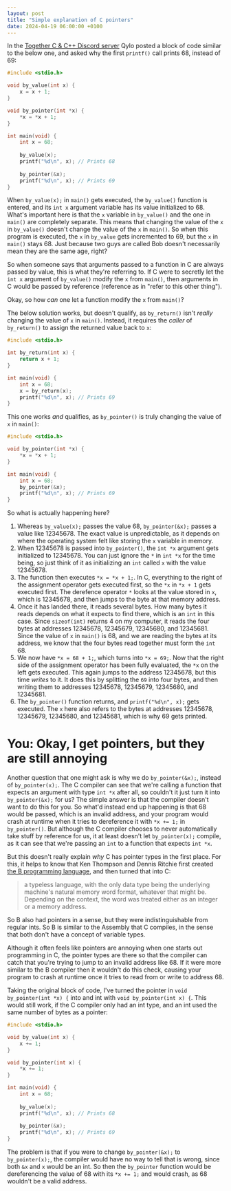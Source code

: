 ```yaml
---
layout: post
title: "Simple explanation of C pointers"
date: 2024-04-19 06:00:00 +0100
---
```


In the [Together C & C++ Discord server](https://discord.gg/tccpp) Qylo posted a block of code similar to the below one, and asked why the first `printf()` call prints 68, instead of 69:

```c
#include <stdio.h>

void by_value(int x) {
    x = x + 1;
}

void by_pointer(int *x) {
    *x = *x + 1;
}

int main(void) {
    int x = 68;
    
    by_value(x);
    printf("%d\n", x); // Prints 68
    
    by_pointer(&x);
    printf("%d\n", x); // Prints 69
}
```

When `by_value(x);` in `main()` gets executed, the `by_value()` function is entered, and its `int x` argument variable has its value initialized to 68. What's important here is that the `x` variable in `by_value()` and the one in `main()` are completely separate. This means that changing the value of the `x` in `by_value()` doesn't change the value of the `x` in `main()`. So when this program is executed, the `x` in `by_value` gets incremented to 69, but the `x` in `main()` stays 68. Just because two guys are called Bob doesn't necessarily mean they are the same age, right?

So when someone says that arguments passed to a function in C are always passed by value, this is what they're referring to. If C were to secretly let the `int x` argument of `by_value()` modify the `x` from `main()`, then arguments in C would be passed by reference (reference as in "refer to this other thing").

Okay, so how *can* one let a function modify the `x` from `main()`?

The below solution works, but doesn't qualify, as `by_return()` isn't *really* changing the value of `x` in `main()`. Instead, it requires the *caller* of `by_return()` to assign the returned value back to `x`:

```c
#include <stdio.h>

int by_return(int x) {
    return x + 1;
}

int main(void) {
    int x = 68;
    x = by_return(x);
    printf("%d\n", x); // Prints 69
}
```

This one works *and* qualifies, as `by_pointer()` is truly changing the value of `x` in `main()`:

```c
#include <stdio.h>

void by_pointer(int *x) {
    *x = *x + 1;
}

int main(void) {
    int x = 68;
    by_pointer(&x);
    printf("%d\n", x); // Prints 69
}
```

So what is actually happening here?

1. Whereas `by_value(x);` passes the value 68, `by_pointer(&x);` passes a value like 12345678. The exact value is unpredictable, as it depends on where the operating system felt like storing the `x` variable in memory.
2. When 12345678 is passed into `by_pointer()`, the `int *x` argument gets initialized to 12345678. You can just ignore the `*` in `int *x` for the time being, so just think of it as initializing an `int` called `x` with the value 12345678.
3. The function then executes `*x = *x + 1;`. In C, everything to the right of the assignment operator gets executed first, so the `*x` in `*x + 1` gets executed first. The derefence operator `*` looks at the value stored in `x`, which is 12345678, and then jumps to the byte at that memory address.
4. Once it has landed there, it reads several bytes. How many bytes it reads depends on what it expects to find there, which is an `int` in this case. Since `sizeof(int)` returns 4 on my computer, it reads the four bytes at addresses 12345678, 12345679, 12345680, and 12345681. Since the value of `x` in `main()` is 68, and we are reading the bytes at its address, we know that the four bytes read together must form the `int` 68.
5. We now have `*x = 68 + 1;`, which turns into `*x = 69;`. Now that the right side of the assignment operator has been fully evaluated, the `*x` on the left gets executed. This again jumps to the address 12345678, but this time *writes* to it. It does this by splitting the `69` into four bytes, and then writing them to addresses 12345678, 12345679, 12345680, and 12345681.
6. The `by_pointer()` function returns, and `printf("%d\n", x);` gets executed. The `x` here also refers to the bytes at addresses 12345678, 12345679, 12345680, and 12345681, which is why 69 gets printed.

# You: Okay, I get pointers, but they are still annoying

Another question that one might ask is why we do `by_pointer(&x);`, instead of `by_pointer(x);`. The C compiler can see that we're calling a function that expects an argument with type `int *x` after all, so couldn't it just turn it into `by_pointer(&x);` for us? The simple answer is that the compiler doesn't want to do this for you. So what'd instead end up happening is that 68 would be passed, which is an invalid address, and your program would crash at runtime when it tries to dereference it with `*x += 1;` in `by_pointer()`. But although the C compiler chooses to never automatically take stuff by reference for us, it at least doesn't let `by_pointer(x);` compile, as it can see that we're passing an `int` to a function that expects `int *x`.

But this doesn't really explain *why* C has pointer types in the first place. For this, it helps to know that Ken Thompson and Dennis Ritchie first created [the B programming language](https://en.wikipedia.org/wiki/B_(programming_language)), and then turned that into C:
> a typeless language, with the only data type being the underlying machine's natural memory word format, whatever that might be. Depending on the context, the word was treated either as an integer or a memory address.

So B also had pointers in a sense, but they were indistinguishable from regular ints. So B is similar to the Assembly that C compiles, in the sense that both don't have a concept of variable types.

Although it often feels like pointers are annoying when one starts out programming in C, the pointer types are there so that the compiler can catch that you're trying to jump to an invalid address like 68. If it were more similar to the B compiler then it wouldn't do this check, causing your program to crash at runtime once it tries to read from or write to address 68.

Taking the original block of code, I've turned the pointer in `void by_pointer(int *x) {` into and int with `void by_pointer(int x) {`. This would still work, if the C compiler only had an int type, and an int used the same number of bytes as a pointer:

```c
#include <stdio.h>

void by_value(int x) {
    x += 1;
}

void by_pointer(int x) {
    *x += 1;
}

int main(void) {
    int x = 68;
    
    by_value(x);
    printf("%d\n", x); // Prints 68
    
    by_pointer(&x);
    printf("%d\n", x); // Prints 69
}
```

The problem is that if you were to change `by_pointer(&x);` to `by_pointer(x);`, the compiler would have no way to tell that is wrong, since both `&x` and `x` would be an int. So then the `by_pointer` function would be dereferencing the value of 68 with its `*x += 1;` and would crash, as 68 wouldn't be a valid address.
